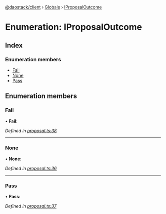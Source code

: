 [@daostack/client](../README.md) › [Globals](../globals.md) › [IProposalOutcome](iproposaloutcome.md)

# Enumeration: IProposalOutcome

## Index

### Enumeration members

* [Fail](iproposaloutcome.md#fail)
* [None](iproposaloutcome.md#none)
* [Pass](iproposaloutcome.md#pass)

## Enumeration members

###  Fail

• **Fail**:

*Defined in [proposal.ts:38](https://github.com/daostack/client/blob/0eadcce/src/proposal.ts#L38)*

___

###  None

• **None**:

*Defined in [proposal.ts:36](https://github.com/daostack/client/blob/0eadcce/src/proposal.ts#L36)*

___

###  Pass

• **Pass**:

*Defined in [proposal.ts:37](https://github.com/daostack/client/blob/0eadcce/src/proposal.ts#L37)*
